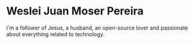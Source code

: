# Weslei Juan Moser Pereira

I'm a follower of Jesus, a husband, an open-source lover and passionate about everything related to technology.